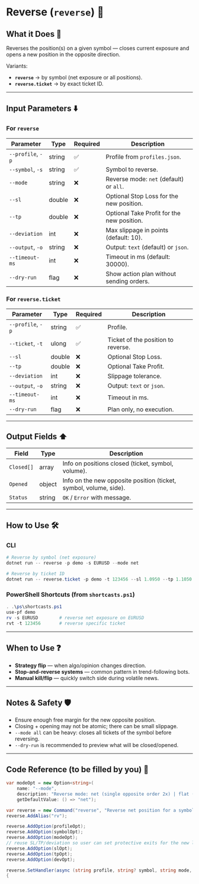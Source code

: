 # Reverse (`reverse`) 🔄

## What it Does 🎯

Reverses the position(s) on a given symbol — closes current exposure and opens a new position in the opposite direction.

Variants:

* **`reverse`** → by symbol (net exposure or all positions).
* **`reverse.ticket`** → by exact ticket ID.

---

## Input Parameters ⬇️

### For `reverse`

| Parameter         | Type   | Required | Description                                |
| ----------------- | ------ | -------- | ------------------------------------------ |
| `--profile`, `-p` | string | ✅        | Profile from `profiles.json`.              |
| `--symbol`, `-s`  | string | ✅        | Symbol to reverse.                         |
| `--mode`          | string | ❌        | Reverse mode: `net` (default) or `all`.    |
| `--sl`            | double | ❌        | Optional Stop Loss for the new position.   |
| `--tp`            | double | ❌        | Optional Take Profit for the new position. |
| `--deviation`     | int    | ❌        | Max slippage in points (default: 10).      |
| `--output`, `-o`  | string | ❌        | Output: `text` (default) or `json`.        |
| `--timeout-ms`    | int    | ❌        | Timeout in ms (default: 30000).            |
| `--dry-run`       | flag   | ❌        | Show action plan without sending orders.   |

### For `reverse.ticket`

| Parameter         | Type   | Required | Description                        |
| ----------------- | ------ | -------- | ---------------------------------- |
| `--profile`, `-p` | string | ✅        | Profile.                           |
| `--ticket`, `-t`  | ulong  | ✅        | Ticket of the position to reverse. |
| `--sl`            | double | ❌        | Optional Stop Loss.                |
| `--tp`            | double | ❌        | Optional Take Profit.              |
| `--deviation`     | int    | ❌        | Slippage tolerance.                |
| `--output`, `-o`  | string | ❌        | Output: `text` or `json`.          |
| `--timeout-ms`    | int    | ❌        | Timeout in ms.                     |
| `--dry-run`       | flag   | ❌        | Plan only, no execution.           |

---

## Output Fields ⬆️

| Field      | Type   | Description                                                       |
| ---------- | ------ | ----------------------------------------------------------------- |
| `Closed[]` | array  | Info on positions closed (ticket, symbol, volume).                |
| `Opened`   | object | Info on the new opposite position (ticket, symbol, volume, side). |
| `Status`   | string | `OK` / `Error` with message.                                      |

---

## How to Use 🛠️

### CLI

```powershell
# Reverse by symbol (net exposure)
dotnet run -- reverse -p demo -s EURUSD --mode net

# Reverse by ticket ID
dotnet run -- reverse.ticket -p demo -t 123456 --sl 1.0950 --tp 1.1050
```

### PowerShell Shortcuts (from `shortcasts.ps1`)

```powershell
. .\ps\shortcasts.ps1
use-pf demo
rv -s EURUSD        # reverse net exposure on EURUSD
rvt -t 123456       # reverse specific ticket
```

---

## When to Use ❓

* **Strategy flip** — when algo/opinion changes direction.
* **Stop-and-reverse systems** — common pattern in trend-following bots.
* **Manual kill/flip** — quickly switch side during volatile news.

---

## Notes & Safety 🛡️

* Ensure enough free margin for the new opposite position.
* Closing + opening may not be atomic; there can be small slippage.
* `--mode all` can be heavy: closes all tickets of the symbol before reversing.
* `--dry-run` is recommended to preview what will be closed/opened.

---

## Code Reference (to be filled by you) 🧩

```csharp
var modeOpt = new Option<string>(
    name: "--mode",
    description: "Reverse mode: net (single opposite order 2x) | flat (close all for symbol, then open 1x)",
    getDefaultValue: () => "net");

var reverse = new Command("reverse", "Reverse net position for a symbol");
reverse.AddAlias("rv");

reverse.AddOption(profileOpt);
reverse.AddOption(symbolOpt);
reverse.AddOption(modeOpt);
// reuse SL/TP/deviation so user can set protective exits for the new leg
reverse.AddOption(slOpt);
reverse.AddOption(tpOpt);
reverse.AddOption(devOpt);

reverse.SetHandler(async (string profile, string? symbol, string mode, double? sl, double? tp, int deviation, int timeoutMs, bool dryRun) =>
{
```
